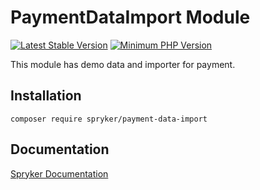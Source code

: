 # PaymentDataImport Module
[![Latest Stable Version](https://poser.pugx.org/spryker/payment-data-import/v/stable.svg)](https://packagist.org/packages/spryker/payment-data-import)
[![Minimum PHP Version](https://img.shields.io/badge/php-%3E%3D%207.3-8892BF.svg)](https://php.net/)

This module has demo data and importer for payment.

## Installation

```
composer require spryker/payment-data-import
```

## Documentation

[Spryker Documentation](https://documentation.spryker.com/module_guide/overview.htm)
